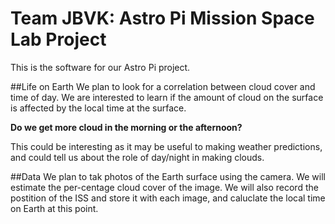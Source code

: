 # Team JBVK: Astro Pi Mission Space Lab Project
This is the software for our Astro Pi project.

##Life on Earth
We plan to look for a correlation between cloud cover and time of day. We are interested to learn if the amount of
cloud on the surface is affected by the local time at the surface.

**Do we get more cloud in the morning or the afternoon?**

This could be interesting as it may be useful to making weather predictions, and could tell us about the role of day/night in making clouds.

##Data
We plan to tak photos of the Earth surface using the camera. We will estimate the per-centage cloud cover of the image.
We will also record the postition of the ISS and store it with each image, and caluclate
the local time on Earth at this point.
